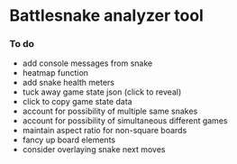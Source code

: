 # Battlesnake analyzer tool

### To do

* add console messages from snake
* heatmap function
* add snake health meters
* tuck away game state json (click to reveal)
* click to copy game state data
* account for possibility of multiple same snakes
* account for possibility of simultaneous different games
* maintain aspect ratio for non-square boards
* fancy up board elements
* consider overlaying snake next moves
